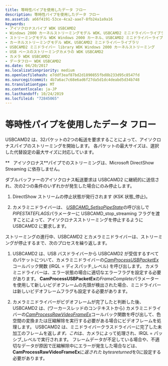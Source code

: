 ```yaml
---
title: 等時性パイプを使用したデータ フロー
description: 等時性パイプを使用したデータ フロー
ms.assetid: a66f4191-53ce-4ca2-aae7-8fb24a1a9a16
keywords:
- アイソクロナスパイプ WDK USBCAMD2
- Windows 2000 カーネルストリーミングモデル WDK、USBCAMD2 ミニドライバーライブラリ
- ストリーミングモデル WDK Windows 2000 カーネル、USBCAMD2 ミニドライバーライブラリ
- カーネルストリーミングモデル WDK、USBCAMD2 ミニドライバーライブラリ
- USBCAMD2 ミニドライバー library WDK Windows 2000 カーネルストリーミング
- USB ベースのストリーミングカメラの WDK USBCAMD2
- カメラ WDK USBCAMD2
- データフロー WDK USBCAMD2
ms.date: 04/20/2017
ms.localizationpriority: medium
ms.openlocfilehash: e7ddf3eaf87bd2d1890855fbd8b233d95c8547fd
ms.sourcegitcommit: 4b7a6ac7c68e6ad6f27da5d1dc4deabd5d34b748
ms.translationtype: MT
ms.contentlocale: ja-JP
ms.lasthandoff: 10/24/2019
ms.locfileid: "72845065"
---
```

# <a name="data-flow-using-isochronous-pipes"></a>等時性パイプを使用したデータ フロー





USBCAMD2 は、32パケットの2つの転送を要求することによって、アイソクロナスパイプのストリーミングを開始します。 各パケットの最大サイズは、選択した代替設定の最大サイズに対応しています。

**   アイソクロナス**パイプでのストリーミングは、Microsoft DirectShow Streaming に依存しません。

 

ダブルバッファーのアイソクロナス転送要求は USBCAMD2 に継続的に送信され、次の2つの条件のいずれかが発生した場合にのみ停止します。

1.  DirectShow ストリームの停止状態が発行されます (KSK 状態\_停止)。

2.  カメラミニドライバーは、 [*USBCAMD\_SetIsoPipeState*](https://docs.microsoft.com/windows-hardware/drivers/ddi/usbcamdi/nc-usbcamdi-pfnusbcamd_setisopipestate)の呼び出しで*PIPESTATEFLAGS*パラメーターに USBCAMD\_stop\_streaming フラグを渡すことによって、アイソクロナスストリーミングを停止するように USBCAMD2 に要求します。

ストリーミングの進行中、USBCAMD2 とカメラミニドライバーは、ストリーミングが停止するまで、次のプロセスを繰り返します。

1.  USBCAMD2 は、USB バスドライバーから USBCAMD2 が受信するすべてのパケットについて、カメラミニドライバーの[*CamProcessUSBPacketEx*](https://docs.microsoft.com/windows-hardware/drivers/ddi/usbcamdi/nc-usbcamdi-pcam_process_packet_routine_ex)コールバック関数 (IRQL = ディスパッチ\_レベル) を呼び出します。 カメラミニドライバーは、エラー状態の場合に適切なエラーフラグを設定する必要があります。 **CamProcessUSBPacketEx**の*FrameComplete*パラメーターを使用して新しいビデオフレームの先頭が検出された場合、ミニドライバーは新しいビデオフレームフラグも設定する必要があります。

2.  カメラミニドライバーがビデオフレームが完了したと判断した後、USBCAMD2 は、(ワーカースレッドのコンテキストから) カメラミニドライバーの[*CamProcessRawVideoFrameEx*](https://docs.microsoft.com/windows-hardware/drivers/ddi/usbcamdi/nc-usbcamdi-pcam_process_raw_frame_routine_ex)コールバック関数を呼び出して、色空間の変換または圧縮解除を実行する必要がある場合にビデオフレームを処理します。 USBCAMD2 は、ミニドライバークラスドライバーに完了した未加工のフレームを返し*ます。これ*は、カメラによって処理され、IRQL = パッシブ\_レベルで実行されます。 フレームデータが不足している場合や、不適切なデータが原因で圧縮解除中にエラーが発生した場合などは、 **CamProcessRawVideoFrameEx**に*返された bytesreturned*を0に設定する必要があります。

 

 





